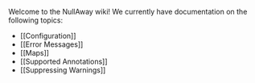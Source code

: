 Welcome to the NullAway wiki!  We currently have documentation on the following topics:

* [[Configuration]]
* [[Error Messages]]
* [[Maps]]
* [[Supported Annotations]]
* [[Suppressing Warnings]]

